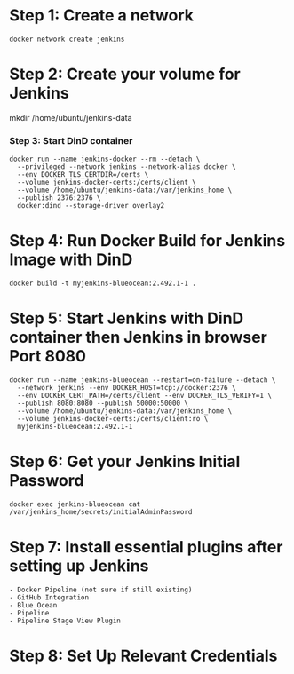 # Step 1: Create a network
```
docker network create jenkins
```
# Step 2: Create your volume for Jenkins
mkdir /home/ubuntu/jenkins-data

### Step 3: Start DinD container

```
docker run --name jenkins-docker --rm --detach \
  --privileged --network jenkins --network-alias docker \
  --env DOCKER_TLS_CERTDIR=/certs \
  --volume jenkins-docker-certs:/certs/client \
  --volume /home/ubuntu/jenkins-data:/var/jenkins_home \
  --publish 2376:2376 \
  docker:dind --storage-driver overlay2
```

# Step 4: Run Docker Build for Jenkins Image with DinD
```
docker build -t myjenkins-blueocean:2.492.1-1 .
```

# Step 5: Start Jenkins with DinD container then Jenkins in browser Port 8080
```
docker run --name jenkins-blueocean --restart=on-failure --detach \
  --network jenkins --env DOCKER_HOST=tcp://docker:2376 \
  --env DOCKER_CERT_PATH=/certs/client --env DOCKER_TLS_VERIFY=1 \
  --publish 8080:8080 --publish 50000:50000 \
  --volume /home/ubuntu/jenkins-data:/var/jenkins_home \
  --volume jenkins-docker-certs:/certs/client:ro \
  myjenkins-blueocean:2.492.1-1
```

# Step 6: Get your Jenkins Initial Password 
```
docker exec jenkins-blueocean cat /var/jenkins_home/secrets/initialAdminPassword
```

# Step 7: Install essential plugins after setting up Jenkins
```
- Docker Pipeline (not sure if still existing)
- GitHub Integration
- Blue Ocean
- Pipeline
- Pipeline Stage View Plugin

```

# Step 8: Set Up Relevant Credentials
```
```

